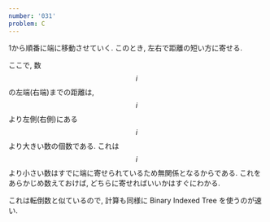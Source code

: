 ```yaml
---
number: '031'
problem: C
---
```

1から順番に端に移動させていく. このとき, 左右で距離の短い方に寄せる.

ここで, 数 $$ i $$ の左端(右端)までの距離は, $$ i $$ より左側(右側)にある $$ i $$ より大きい数の個数である. これは $$ i $$ より小さい数はすでに端に寄せられているため無関係となるからである. これをあらかじめ数えておけば, どちらに寄せればいいかはすぐにわかる.

これは転倒数と似ているので, 計算も同様に Binary Indexed Tree を使うのが速い.
